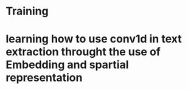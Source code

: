 # Training


# learning how to use conv1d in text extraction throught the use of Embedding and spartial representation
